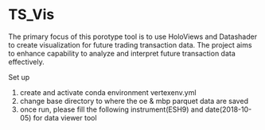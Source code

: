 # TS_Vis
The primary focus of this porotype tool is to use HoloViews and Datashader to create visualization for future trading transaction data. The project aims to enhance capability to analyze and interpret future transaction data effectively. 

Set up
1. create and activate conda environment vertexenv.yml
2. change base directory to where the oe & mbp parquet data are saved
3. once run, please fill the following instrument(ESH9) and date(2018-10-05) for data viewer tool
